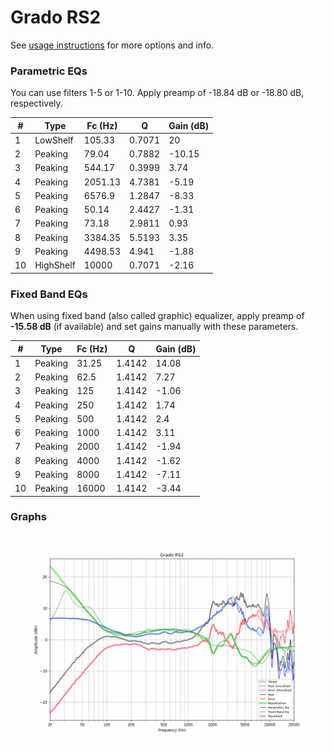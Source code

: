 # Grado RS2
See [usage instructions](https://github.com/jaakkopasanen/AutoEq#usage) for more options and info.

### Parametric EQs
You can use filters 1-5 or 1-10. Apply preamp of -18.84 dB or -18.80 dB, respectively.

|   # | Type      |   Fc (Hz) |      Q |   Gain (dB) |
|-----|-----------|-----------|--------|-------------|
|   1 | LowShelf  |    105.33 | 0.7071 |       20    |
|   2 | Peaking   |     79.04 | 0.7882 |      -10.15 |
|   3 | Peaking   |    544.17 | 0.3999 |        3.74 |
|   4 | Peaking   |   2051.13 | 4.7381 |       -5.19 |
|   5 | Peaking   |   6576.9  | 1.2847 |       -8.33 |
|   6 | Peaking   |     50.14 | 2.4427 |       -1.31 |
|   7 | Peaking   |     73.18 | 2.9811 |        0.93 |
|   8 | Peaking   |   3384.35 | 5.5193 |        3.35 |
|   9 | Peaking   |   4498.53 | 4.941  |       -1.88 |
|  10 | HighShelf |  10000    | 0.7071 |       -2.16 |

### Fixed Band EQs
When using fixed band (also called graphic) equalizer, apply preamp of **-15.58 dB** (if available) and set gains manually with these parameters.

|   # | Type    |   Fc (Hz) |      Q |   Gain (dB) |
|-----|---------|-----------|--------|-------------|
|   1 | Peaking |     31.25 | 1.4142 |       14.08 |
|   2 | Peaking |     62.5  | 1.4142 |        7.27 |
|   3 | Peaking |    125    | 1.4142 |       -1.06 |
|   4 | Peaking |    250    | 1.4142 |        1.74 |
|   5 | Peaking |    500    | 1.4142 |        2.4  |
|   6 | Peaking |   1000    | 1.4142 |        3.11 |
|   7 | Peaking |   2000    | 1.4142 |       -1.94 |
|   8 | Peaking |   4000    | 1.4142 |       -1.62 |
|   9 | Peaking |   8000    | 1.4142 |       -7.11 |
|  10 | Peaking |  16000    | 1.4142 |       -3.44 |

### Graphs
![](./Grado%20RS2.png)
